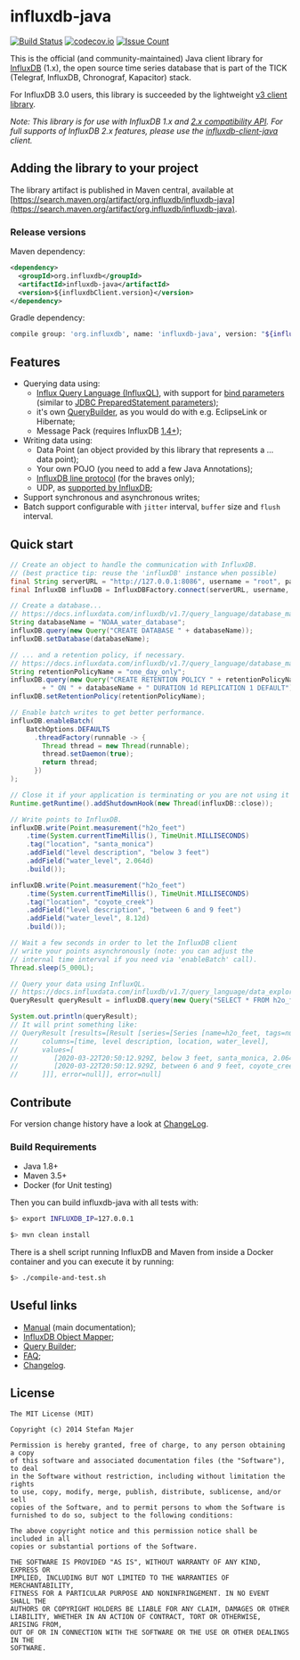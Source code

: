 # influxdb-java

[![Build Status](https://github.com/influxdata/influxdb-java/workflows/master/badge.svg)](https://github.com/influxdata/influxdb-java/actions)
[![codecov.io](http://codecov.io/github/influxdata/influxdb-java/coverage.svg?branch=master)](http://codecov.io/github/influxdata/influxdb-java?branch=master)
[![Issue Count](https://codeclimate.com/github/influxdata/influxdb-java/badges/issue_count.svg)](https://codeclimate.com/github/influxdata/influxdb-java)

This is the official (and community-maintained) Java client library for [InfluxDB](https://www.influxdata.com/products/influxdb-overview/) (1.x), the open source time series database that is part of the TICK (Telegraf, InfluxDB, Chronograf, Kapacitor) stack.

For InfluxDB 3.0 users, this library is succeeded by the lightweight [v3 client library](https://github.com/InfluxCommunity/influxdb3-java).

_Note: This library is for use with InfluxDB 1.x and [2.x compatibility API](https://docs.influxdata.com/influxdb/v2.0/reference/api/influxdb-1x/). For full supports of InfluxDB 2.x features, please use the [influxdb-client-java](https://github.com/influxdata/influxdb-client-java) client._

## Adding the library to your project

The library artifact is published in Maven central, available at [https://search.maven.org/artifact/org.influxdb/influxdb-java](https://search.maven.org/artifact/org.influxdb/influxdb-java).

### Release versions

Maven dependency:

```xml
<dependency>
  <groupId>org.influxdb</groupId>
  <artifactId>influxdb-java</artifactId>
  <version>${influxdbClient.version}</version>
</dependency>
```

Gradle dependency:

```bash
compile group: 'org.influxdb', name: 'influxdb-java', version: "${influxdbClientVersion}"
```

## Features

* Querying data using:
  * [Influx Query Language (InfluxQL)](https://docs.influxdata.com/influxdb/v1.7/query_language/), with support for [bind parameters](https://docs.influxdata.com/influxdb/v1.7/tools/api/#bind-parameters) (similar to [JDBC PreparedStatement parameters](https://docs.oracle.com/javase/tutorial/jdbc/basics/prepared.html#supply_values_ps));
  * it's own [QueryBuilder](https://github.com/influxdata/influxdb-java/blob/master/QUERY_BUILDER.md), as you would do with e.g. EclipseLink or Hibernate;
  * Message Pack (requires InfluxDB [1.4+](https://www.influxdata.com/blog/whats-new-influxdb-oss-1-4/));
* Writing data using:
  * Data Point (an object provided by this library that represents a ... data point);
  * Your own POJO (you need to add a few Java Annotations);
  * [InfluxDB line protocol](https://docs.influxdata.com/influxdb/v1.7/write_protocols/line_protocol_tutorial/) (for the braves only);
  * UDP, as [supported by InfluxDB](https://docs.influxdata.com/influxdb/v1.7/supported_protocols/udp/);
* Support synchronous and asynchronous writes;
* Batch support configurable with `jitter` interval, `buffer` size and `flush` interval.

## Quick start

```Java
// Create an object to handle the communication with InfluxDB.
// (best practice tip: reuse the 'influxDB' instance when possible)
final String serverURL = "http://127.0.0.1:8086", username = "root", password = "root";
final InfluxDB influxDB = InfluxDBFactory.connect(serverURL, username, password);

// Create a database...
// https://docs.influxdata.com/influxdb/v1.7/query_language/database_management/
String databaseName = "NOAA_water_database";
influxDB.query(new Query("CREATE DATABASE " + databaseName));
influxDB.setDatabase(databaseName);

// ... and a retention policy, if necessary.
// https://docs.influxdata.com/influxdb/v1.7/query_language/database_management/
String retentionPolicyName = "one_day_only";
influxDB.query(new Query("CREATE RETENTION POLICY " + retentionPolicyName
        + " ON " + databaseName + " DURATION 1d REPLICATION 1 DEFAULT"));
influxDB.setRetentionPolicy(retentionPolicyName);

// Enable batch writes to get better performance.
influxDB.enableBatch(
    BatchOptions.DEFAULTS
      .threadFactory(runnable -> {
        Thread thread = new Thread(runnable);
        thread.setDaemon(true);
        return thread;
      })
);

// Close it if your application is terminating or you are not using it anymore.
Runtime.getRuntime().addShutdownHook(new Thread(influxDB::close));

// Write points to InfluxDB.
influxDB.write(Point.measurement("h2o_feet")
    .time(System.currentTimeMillis(), TimeUnit.MILLISECONDS)
    .tag("location", "santa_monica")
    .addField("level description", "below 3 feet")
    .addField("water_level", 2.064d)
    .build());

influxDB.write(Point.measurement("h2o_feet")
    .time(System.currentTimeMillis(), TimeUnit.MILLISECONDS)
    .tag("location", "coyote_creek")
    .addField("level description", "between 6 and 9 feet")
    .addField("water_level", 8.12d)
    .build());

// Wait a few seconds in order to let the InfluxDB client
// write your points asynchronously (note: you can adjust the
// internal time interval if you need via 'enableBatch' call).
Thread.sleep(5_000L);

// Query your data using InfluxQL.
// https://docs.influxdata.com/influxdb/v1.7/query_language/data_exploration/#the-basic-select-statement
QueryResult queryResult = influxDB.query(new Query("SELECT * FROM h2o_feet"));

System.out.println(queryResult);
// It will print something like:
// QueryResult [results=[Result [series=[Series [name=h2o_feet, tags=null,
//      columns=[time, level description, location, water_level],
//      values=[
//         [2020-03-22T20:50:12.929Z, below 3 feet, santa_monica, 2.064],
//         [2020-03-22T20:50:12.929Z, between 6 and 9 feet, coyote_creek, 8.12]
//      ]]], error=null]], error=null]
```

## Contribute

For version change history have a look at [ChangeLog](https://github.com/influxdata/influxdb-java/blob/master/CHANGELOG.md).

### Build Requirements

* Java 1.8+
* Maven 3.5+
* Docker (for Unit testing)

Then you can build influxdb-java with all tests with:

```bash
$> export INFLUXDB_IP=127.0.0.1

$> mvn clean install

```

There is a shell script running InfluxDB and Maven from inside a Docker container and you can execute it by running:

```bash
$> ./compile-and-test.sh
```

## Useful links

* [Manual](MANUAL.md) (main documentation);
* [InfluxDB Object Mapper](INFLUXDB_MAPPER.md);
* [Query Builder](QUERY_BUILDER.md);
* [FAQ](FAQ.md);
* [Changelog](CHANGELOG.md).

## License

```license
The MIT License (MIT)

Copyright (c) 2014 Stefan Majer

Permission is hereby granted, free of charge, to any person obtaining a copy
of this software and associated documentation files (the "Software"), to deal
in the Software without restriction, including without limitation the rights
to use, copy, modify, merge, publish, distribute, sublicense, and/or sell
copies of the Software, and to permit persons to whom the Software is
furnished to do so, subject to the following conditions:

The above copyright notice and this permission notice shall be included in all
copies or substantial portions of the Software.

THE SOFTWARE IS PROVIDED "AS IS", WITHOUT WARRANTY OF ANY KIND, EXPRESS OR
IMPLIED, INCLUDING BUT NOT LIMITED TO THE WARRANTIES OF MERCHANTABILITY,
FITNESS FOR A PARTICULAR PURPOSE AND NONINFRINGEMENT. IN NO EVENT SHALL THE
AUTHORS OR COPYRIGHT HOLDERS BE LIABLE FOR ANY CLAIM, DAMAGES OR OTHER
LIABILITY, WHETHER IN AN ACTION OF CONTRACT, TORT OR OTHERWISE, ARISING FROM,
OUT OF OR IN CONNECTION WITH THE SOFTWARE OR THE USE OR OTHER DEALINGS IN THE
SOFTWARE.
```
